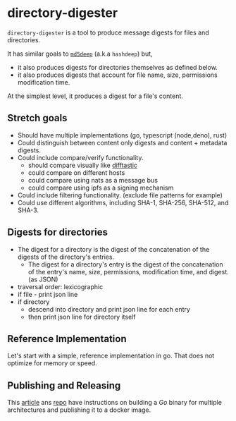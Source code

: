 # directory-digester

`directory-digester` is a tool to produce message digests for files and directories.

It has similar goals to [`md5deep`](https://github.com/jessek/hashdeep) (a.k.a `hashdeep`) but,

- it also produces digests for directories themselves as defined below.
- it also produces digests that account for file name, size, permissions modification time.

At the simplest level, it produces a digest for a file's content.

## Stretch goals

- Should have multiple implementations (go, typescript (node,deno), rust)
- Could distinguish between content only digests and content + metadata digests.
- Could include compare/verify functionality.
  - should compare visually like [difftastic](https://github.com/Wilfred/difftastic)
  - could compare on different hosts
  - could compare using nats as a message bus
  - could compare using ipfs as a signing mechanism
- Could include filtering functionality. (exclude file patterns for example)
- Could use different algorithms, including SHA-1, SHA-256, SHA-512, and SHA-3.

## Digests for directories

- The digest for a directory is the digest of the concatenation of the digests of the directory's entries.
  - The digest for a directory's entry is the digest of the concatenation of the entry's name, size, permissions, modification time, and digest. (as JSON)
- traversal order: lexicographic
- if file - print json line
- if directory
  - descend into directory and print json line for each entry
  - then print json line for directory itself

## Reference Implementation

Let's start with a simple, reference implementation in go. That does not optimize for memory or speed.


## Publishing and Releasing

This [article](https://namiops.medium.com/golang-multi-arch-docker-image-with-github-action-b59a62c8d2bd)
ans [repo](https://github.com/namiops/go_multiarch/tree/master) have instructions on building a *Go* binary for multiple architectures and publishing it to a docker image.
